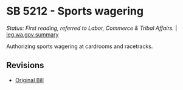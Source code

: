 # SB 5212 - Sports wagering
*Status: First reading, referred to Labor, Commerce & Tribal Affairs.* | [leg.wa.gov summary](https://app.leg.wa.gov/billsummary?BillNumber=5212&Year=2021)

Authorizing sports wagering at cardrooms and racetracks.

## Revisions
* [Original Bill](1/)